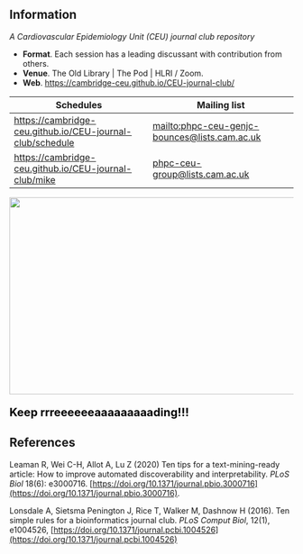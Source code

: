 ## Information

*A Cardiovascular Epidemiology Unit (CEU) journal club repository*

* **Format**. Each session has a leading discussant with contribution from others.
* **Venue**. The Old Library | The Pod | HLRI / Zoom.
* **Web**. <https://cambridge-ceu.github.io/CEU-journal-club/>

Schedules                                                  | Mailing list
-----------------------------------------------------------|------------------------------------------------
<https://cambridge-ceu.github.io/CEU-journal-club/schedule>| <mailto:phpc-ceu-genjc-bounces@lists.cam.ac.uk>
<https://cambridge-ceu.github.io/CEU-journal-club/mike> | <phpc-ceu-group@lists.cam.ac.uk>

<a href="https://phdcomics.com/comics/archive_print.php?comicid=963"><img src="http://phdcomics.com/comics/archive/phd011108s.gif" width="860" height="350" align="center"></a>
<p align="left", style="color:black;font-size:20px"><b>Keep rrreeeeeeaaaaaaaaading!!!</b></p>

## References

Leaman R, Wei C-H, Allot A, Lu Z (2020) Ten tips for a text-mining-ready article: How to improve automated discoverability and interpretability. *PLoS Biol* 18(6): e3000716. [https://doi.org/10.1371/journal.pbio.3000716](https://doi.org/10.1371/journal.pbio.3000716).

Lonsdale A, Sietsma Penington J, Rice T, Walker M, Dashnow H (2016). Ten simple rules for a bioinformatics journal club. *PLoS Comput Biol*, 12(1), e1004526, [https://doi.org/10.1371/journal.pcbi.1004526](https://doi.org/10.1371/journal.pcbi.1004526)
